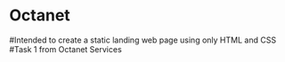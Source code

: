 # Octanet

#Intended to create a static landing web page using only HTML and CSS
#Task 1 from Octanet Services
